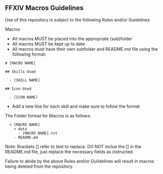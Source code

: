 ## FFXIV Macros Guidelines
Use of this repository is subject to the following Rules and/or Guidelines

Macros
 - All macros MUST be placed into the appropriate (sub)folder
 - All macros MUST be kept up to date
 - All macros must have their own subfolder and README.md file using the following format:

```
# [MACRO NAME]
   
## Skills Used
   
  - [SKILL NAME]
  
## Icon Used

  - [ICON NAME]
```
 - Add a new line for each skill and make sure to follow the format

The Folder format for Macros is as follows:

```
  > [MACRO NAME]
    > data
      - [MACRO NAME].txt
    - README.md
```
Note: Brackets [] refer to text to replace. DO NOT inclue the [] in the README.md file, just replace the necessary fields as instructed.

Failure to abide by the above Rules and/or Guildelines will result in macros being deleted from the repository.